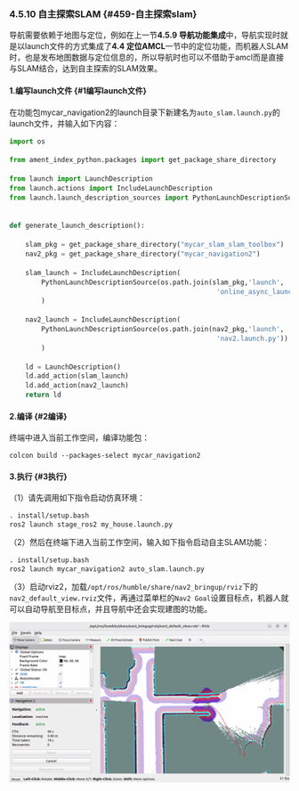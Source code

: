 ### 4.5.10 自主探索SLAM {#459-自主探索slam}

导航需要依赖于地图与定位，例如在上一节**4.5.9 导航功能集成**中，导航实现时就是以launch文件的方式集成了**4.4 定位AMCL**一节中的定位功能，而机器人SLAM时，也是发布地图数据与定位信息的，所以导航时也可以不借助于amcl而是直接与SLAM结合，达到自主探索的SLAM效果。

#### 1.编写launch文件 {#1编写launch文件}

在功能包mycar\_navigation2的launch目录下新建名为`auto_slam.launch.py`的launch文件，并输入如下内容：

```py
import os

from ament_index_python.packages import get_package_share_directory

from launch import LaunchDescription
from launch.actions import IncludeLaunchDescription
from launch.launch_description_sources import PythonLaunchDescriptionSource


def generate_launch_description():

    slam_pkg = get_package_share_directory("mycar_slam_slam_toolbox")
    nav2_pkg = get_package_share_directory("mycar_navigation2")

    slam_launch = IncludeLaunchDescription(
        PythonLaunchDescriptionSource(os.path.join(slam_pkg,'launch',
                                                    'online_async_launch.py'))
        )

    nav2_launch = IncludeLaunchDescription(
        PythonLaunchDescriptionSource(os.path.join(nav2_pkg,'launch', 
                                                    'nav2.launch.py'))
        )

    ld = LaunchDescription()
    ld.add_action(slam_launch)
    ld.add_action(nav2_launch)
    return ld
```

#### 2.编译 {#2编译}

终端中进入当前工作空间，编译功能包：

```
colcon build --packages-select mycar_navigation2
```

#### 3.执行 {#3执行}

（1）请先调用如下指令启动仿真环境：

```
. install/setup.bash
ros2 launch stage_ros2 my_house.launch.py
```

（2）然后在终端下进入当前工作空间，输入如下指令启动自主SLAM功能：

```
. install/setup.bash
ros2 launch mycar_navigation2 auto_slam.launch.py
```

（3）启动rviz2，加载`/opt/ros/humble/share/nav2_bringup/rviz`下的`nav2_default_view.rviz`文件，再通过菜单栏的`Nav2 Goal`设置目标点，机器人就可以自动导航至目标点，并且导航中还会实现建图的功能。

![](../../assets/4.5.9自主SLAM2.PNG)

